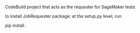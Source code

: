 CodeBuild project that acts as the requester for SageMaker tests

to install JobRequester package: at the setup.py level, run 

pip install .



